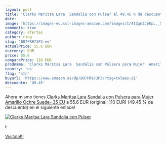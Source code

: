 ```yaml
---
layout: post
title: 'Clarks Maritsa Lara  Sandalia con Pulser al 49.45 % de descuento'
date: 
image: 'https://images-eu.ssl-images-amazon.com/images/I/41Zgn3JbKpL._SL200_.jpg'
comments: true
category: ofertas
author: ring
slug: 'B07FR973P3-es'
actualPrice: 55.6 EUR
currency: EUR
price: 55.6
comparePrice: 110 EUR
prodname: 'Clarks Maritsa Lara  Sandalia con Pulsera para Mujer  Amarillo  Ochre Suede-   35 EU'
country: 'es'
flag: '🇪🇸'
buyurl: 'https://www.amazon.es/dp/B07FR973P3/?tag=tolees-21'
descuento: '49.45'
---
```


Ahora mismo tienes [Clarks Maritsa Lara  Sandalia con Pulsera para Mujer  Amarillo  Ochre Suede-   35 EU](https://www.amazon.es/dp/B07FR973P3/?tag=tolees-21) a 55.6 EUR (original: 110 EUR) (49.45 %  de descuento) en el siguiente enlace!

[![Clarks Maritsa Lara  Sandalia con Pulser](https://images-eu.ssl-images-amazon.com/images/I/41Zgn3JbKpL._SL200_.jpg)](https://www.amazon.es/dp/B07FR973P3/?tag=tolees-21)

ℹ️:


[Visítala!!!](https://www.amazon.es/dp/B07FR973P3/?tag=tolees-21)
